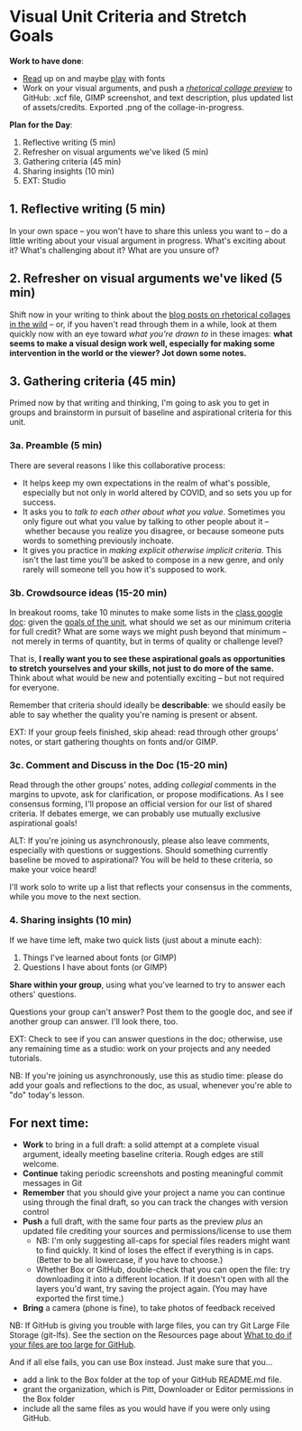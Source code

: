 



# Visual Unit Criteria and Stretch Goals

**Work to have done**:

* [Read](https://trydesignlab.com/blog/how-to-choose-the-right-font-for-your-design/) up on and maybe [play](http://www.typeconnection.com) with fonts
* Work on your visual arguments, and push a _[rhetorical collage preview](https://github.com/benmiller314/visual-argument-2020fall#deadlines-and-products)_ to GitHub: .xcf file, GIMP screenshot, and text description, plus updated list of assets/credits. Exported .png of the collage-in-progress.

**Plan for the Day**:
1. Reflective writing (5 min)
2. Refresher on visual arguments we've liked (5 min)
3. Gathering criteria (45 min)
4. Sharing insights (10 min)
5. EXT: Studio


## 1. Reflective writing (5 min)
<div class="alert alert-success">
In your own space – you won't have to share this unless you want to – do a little writing about your visual argument in progress. What's exciting about it? What's challenging about it? What are you unsure of?
</div>

## 2. Refresher on visual arguments we've liked (5 min)
Shift now in your writing to think about the [blog posts on rhetorical collages in the wild]({{site.github.issues_url}}/7) – or, if you haven't read through them in a while, look at them quickly now with an eye toward _what you're drawn to_ in these images: **what seems to make a visual design work well, especially for making some intervention in the world or the viewer? Jot down some notes.**

## 3. Gathering criteria (45 min)
Primed now by that writing and thinking, I'm going to ask you to get in groups and brainstorm in pursuit of baseline and aspirational criteria for this unit.

### 3a. Preamble (5 min)
There are several reasons I like this collaborative process:

* It helps keep my own expectations in the realm of what's possible, especially but not only in world altered by COVID, and so sets you up for success.
* It asks you to *talk to each other about what you value*. Sometimes you only figure out what you value by talking to other people about it – whether because you realize you disagree, or because someone puts words to something previously inchoate.
* It gives you practice in *making explicit otherwise implicit criteria*. This isn't the last time you'll be asked to compose in a new genre, and only rarely will someone tell you how it's supposed to work.


### 3b. Crowdsource ideas (15-20 min)
<div class="alert alert-success">
<p>In breakout rooms, take 10 minutes to make some lists in the <a href="http://bit.ly/cdm2020fall-notes">class google doc</a>: given the <a href="https://github.com/benmiller314/visual-argument-2020fall#project-2-visual-argument--rhetorical-collage">goals of the unit</a>, what should we set as our minimum criteria for full credit? What are some ways we might push beyond that minimum – not merely in terms of quantity, but in terms of quality or challenge level?</p>

<p>That is, <strong>I really want you to see these aspirational goals as opportunities to stretch yourselves and your skills, not just to do more of the same.</strong> Think about what would be new and potentially exciting – but not required for everyone.</p>

<p>Remember that criteria should ideally be <strong>describable</strong>: we should easily be able to say whether the quality you're naming is present or absent.</p>
</div>

EXT: If your group feels finished, skip ahead: read through other groups' notes, or start gathering thoughts on fonts and/or GIMP.

### 3c. Comment and Discuss in the Doc (15-20 min)
Read through the other groups' notes, adding _collegial_ comments in the margins to upvote, ask for clarification, or propose modifications. As I see consensus forming, I'll propose an official version for our list of shared criteria. If debates emerge, we can probably use mutually exclusive aspirational goals!

<div class="alert alert-warning">
ALT: If you're joining us asynchronously, please also leave comments, especially with questions or suggestions. Should something currently baseline be moved to aspirational? You will be held to these criteria, so make your voice heard!
</div>

<!-- NOTES FROM ANNETTE:
Tensions between what you're saying and what we're doing:  
* I say it's their language to contribute, but sometimes your responses override what students suggest.
* Wait longer after asking a question
 * Only a few confident enough to push back:
  * What's their incentive to participate? They'd already written it, no clear need to talk about it more. Especially if their language is just being changed by you.
* WHAT IF YOU: **give them 30 minutes to work on their projects** once the group sections of the doc are filled out and commented on. During that time, synthesize the conversation on your own, making sure to show where their input is valued (e.g. use their language). Then at end of class (last 10 min? 15?), come back with a draft for them to read through and raise questions about (or affirm).
-->

I'll work solo to write up a list that reflects your consensus in the comments, while you move to the next section.


### 4. Sharing insights (10 min)
If we have time left, make two quick lists (just about a minute each):
1. Things I've learned about fonts (or GIMP)
2. Questions I have about fonts (or GIMP)

**Share within your group**, using what you've learned to try to answer each others' questions.

Questions your group can't answer? Post them to the google doc, and see if another group can answer. I'll look there, too.

EXT: Check to see if you can answer questions in the doc; otherwise, use any remaining time as a studio: work on your projects and any needed tutorials.

<div class="alert alert-warning">
NB: If you're joining us asynchronously, use this as studio time: please do add your goals and reflections to the doc, as usual, whenever you're able to "do" today's lesson.
</div>

## For next time:
* **Work** to bring in a full draft: a solid attempt at a complete visual argument, ideally meeting baseline criteria. Rough edges are still welcome.
* **Continue** taking periodic screenshots and posting meaningful commit messages in Git
* **Remember** that you should give your project a name you can continue using through the final draft, so you can track the changes with version control
* **Push** a full draft, with the same four parts as the preview *plus* an updated file crediting your sources and permissions/license to use them
  - NB: I'm only suggesting all-caps for special files readers might want to find quickly. It kind of loses the effect if everything is in caps. (Better to be all lowercase, if you have to choose.)
  - Whether Box or GitHub, double-check that you can open the file: try downloading it into a different location. If it doesn't open with all the layers you'd want, try saving the project again. (You may have exported the first time.)
* **Bring** a camera (phone is fine), to take photos of feedback received

<div class="alert alert-info">
<p>NB: If GitHub is giving you trouble with large files, you can try Git Large File Storage (git-lfs). See the section on the Resources page about <a href="{{site.github.url}}/resources#:~:text=What%20to%20do%20if%20your%20files%20are%20too%20large%20for%20GitHub">What to do if your files are too large for GitHub</a>.</p>

<p>And if all else fails, you can use Box instead. Just make sure that you...
<ul><li>add a link to the Box folder at the top of your GitHub README.md file.</li>
<li>grant the organization, which is Pitt, Downloader or Editor permissions in the Box folder</li>
<li>include all the same files as you would have if you were only using GitHub.</li>
</ul></p></div>


<!--
<div class="alert alert-danger"><strong>If you couldn't get git-lfs working</strong>, and even a zip file is too big for GitHub, <a href="http://pitt.box.com">you can use Box</a> to share your Audacity file and its associated data folder. But please still do use git to keep track of your revision choices when possible, perhaps by committing screenshots. And may I suggest adding a link to your Box folder in your GitHub repository's README.md?
</div>
-->
